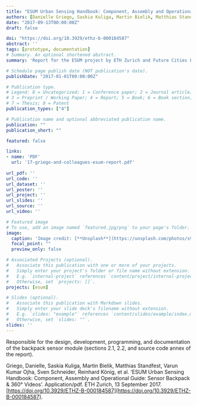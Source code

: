 ```yaml
---
title: "ESUM Urban Sensing Handbook: Component, Assembly and Operational Guide: Sensor Backpack & 360 Videos"
authors: [Danielle Griego, Saskia Kuliga, Martin Bielik, Matthias Standfest, Varun Kumar Ojha, Sven  Schneider, Reinhard König, Donath Dirk, Gerhard Schmitt, admin, Allesandro Forino, Brigitte  Clements, Ashris  Choudhury, Riccardo Joss] 
date: "2017-09-13T00:00:00Z"
draft: false

doi: "https://doi.org/10.3929/ethz-b-000184587"
abstract: ''
tags: [prototype, documentation]
# Summary. An optional shortened abstract.
summary: 'Report for the ESUM project by ETH Zurich and Future Cities Lab ETH Singapore; 2017.'

# Schedule page publish date (NOT publication's date).
publishDate: "2017-01-01T00:00:00Z"

# Publication type.
# Legend: 0 = Uncategorized; 1 = Conference paper; 2 = Journal article;
# 3 = Preprint / Working Paper; 4 = Report; 5 = Book; 6 = Book section;
# 7 = Thesis; 8 = Patent
publication_types: ["4"]

# Publication name and optional abbreviated publication name.
publication: ""
publication_short: ""

featured: false

links:
- name: 'PDF' 
  url: '17-griego-and-colleagues-esum-report.pdf'
  
url_pdf: ''
url_code: ''
url_dataset: ''
url_poster: ''
url_project: ''
url_slides: ''
url_source: ''
url_video: ''

# Featured image
# To use, add an image named `featured.jpg/png` to your page's folder. 
image:
  caption: 'Image credit: [**Unsplash**](https://unsplash.com/photos/s9CC2SKySJM)'
  focal_point: ""
  preview_only: false

# Associated Projects (optional).
#   Associate this publication with one or more of your projects.
#   Simply enter your project's folder or file name without extension.
#   E.g. `internal-project` references `content/project/internal-project/index.md`.
#   Otherwise, set `projects: []`.
projects: [esum]

# Slides (optional).
#   Associate this publication with Markdown slides.
#   Simply enter your slide deck's filename without extension.
#   E.g. `slides: "example"` references `content/slides/example/index.md`.
#   Otherwise, set `slides: ""`.
slides: ''
---
```


Responsible for the design, development, programming, and documentation of the backpack sensor module (sections 2.1, 2.2, and source code annex of the report). 

Griego, Danielle, Saskia Kuliga, Martin Bielik, Matthias Standfest, Varun Kumar Ojha, Sven Schneider, Reinhard König, et al. ‘ESUM Urban Sensing Handbook: Component, Assembly and Operational Guide: Sensor Backpack & 360° Videos’. Application/pdf. ETH Zurich, 13 September 2017. [https://doi.org/10.3929/ETHZ-B-000184587](https://doi.org/10.3929/ETHZ-B-000184587).
